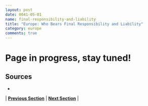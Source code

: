 ```yaml
---
layout: post
date: 0041-05-01
name: final-responsibility-and-liability
title: "Europe: Who Bears Final Responsibility and Liability"
category: europe
comments: true
---
```


# Page in progress, stay tuned!

Sources
-- 
- 

| **[Previous Section]( https://neo-project.github.io/global-blockchain-compliance-hub//europe/europe-privacy-and-data-protection.html)** | **[Next Section]( https://neo-project.github.io/global-blockchain-compliance-hub//europe/europe-smart-contracts.html)** |
